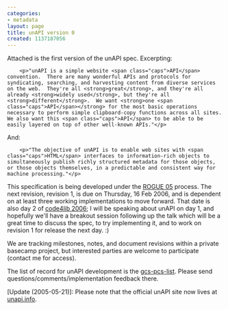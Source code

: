 ```yaml
---
categories:
- metadata
layout: page
title: unAPI version 0
created: 1137187056
---
```

Attached is the first version of the unAPI spec.  Excerpting:

        <p>"unAPI is a simple website <span class="caps">API</span> convention.  There are many wonderful APIs and protocols for syndicating, searching, and harvesting content from diverse services on the web.  They're all <strong>great</strong>, and they're all already <strong>widely used</strong>, but they're all <strong>different</strong>.  We want <strong>one <span class="caps">API</span></strong> for the most basic operations necessary to perform simple clipboard-copy functions across all sites.  We also want this <span class="caps">API</span> to be able to be easily layered on top of other well-known APIs."</p>

And:

        <p>"The objective of unAPI is to enable web sites with <span class="caps">HTML</span> interfaces to information-rich objects to simultaneously publish richly structured metadata for those objects, or those objects themselves, in a predictable and consistent way for machine processing."</p>

This specification is being developed under the <a href="http://curtis.med.yale.edu/dchud/log/project/rogue/announcing-rogue-05">ROGUE 05</a> process.  The next revision, revision 1, is due on Thursday, 16 Feb 2006, and is dependent on at least three working implementations to move forward.  That date is also day 2 of <a href="http://code4lib.org/conference/2006">code4lib 2006</a>; I will be speaking about unAPI on day 1, and hopefully we'll have a breakout session following up the talk which will be a great time to discuss the spec, to try implementing it, and to work on revision 1 for release the next day. :)

We are tracking milestones, notes, and document revisions within a private basecamp project, but interested parties are welcome to participate (contact me for access).

The list of record for unAPI development is the <a href="http://cipolo.med.yale.edu/mailman/listinfo/gcs-pcs-list">gcs-pcs-list</a>.  Please send questions/comments/implementation feedback there.

[Update (2005-05-21)]: Please note that the official unAPI site now lives at <a href="http://unapi.info/">unapi.info</a>.

<!--break-->
